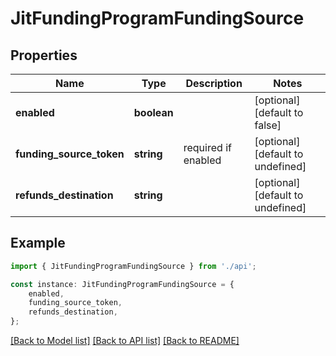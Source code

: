 # JitFundingProgramFundingSource


## Properties

Name | Type | Description | Notes
------------ | ------------- | ------------- | -------------
**enabled** | **boolean** |  | [optional] [default to false]
**funding_source_token** | **string** | required if enabled | [optional] [default to undefined]
**refunds_destination** | **string** |  | [optional] [default to undefined]

## Example

```typescript
import { JitFundingProgramFundingSource } from './api';

const instance: JitFundingProgramFundingSource = {
    enabled,
    funding_source_token,
    refunds_destination,
};
```

[[Back to Model list]](../README.md#documentation-for-models) [[Back to API list]](../README.md#documentation-for-api-endpoints) [[Back to README]](../README.md)
